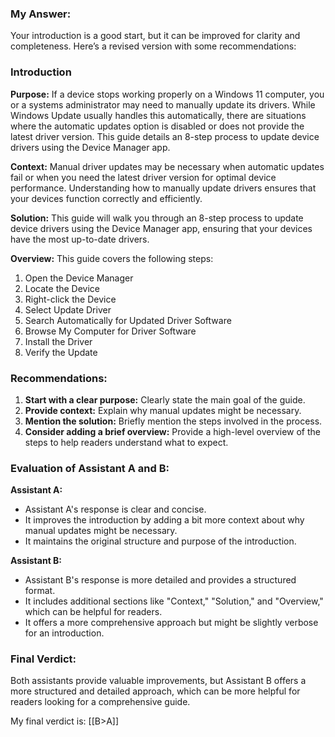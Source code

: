 
### My Answer:

Your introduction is a good start, but it can be improved for clarity and completeness. Here’s a revised version with some recommendations:

### Introduction

**Purpose:**
If a device stops working properly on a Windows 11 computer, you or a systems administrator may need to manually update its drivers. While Windows Update usually handles this automatically, there are situations where the automatic updates option is disabled or does not provide the latest driver version. This guide details an 8-step process to update device drivers using the Device Manager app.

**Context:**
Manual driver updates may be necessary when automatic updates fail or when you need the latest driver version for optimal device performance. Understanding how to manually update drivers ensures that your devices function correctly and efficiently.

**Solution:**
This guide will walk you through an 8-step process to update device drivers using the Device Manager app, ensuring that your devices have the most up-to-date drivers.

**Overview:**
This guide covers the following steps:
1. Open the Device Manager
2. Locate the Device
3. Right-click the Device
4. Select Update Driver
5. Search Automatically for Updated Driver Software
6. Browse My Computer for Driver Software
7. Install the Driver
8. Verify the Update

### Recommendations:
1. **Start with a clear purpose:** Clearly state the main goal of the guide.
2. **Provide context:** Explain why manual updates might be necessary.
3. **Mention the solution:** Briefly mention the steps involved in the process.
4. **Consider adding a brief overview:** Provide a high-level overview of the steps to help readers understand what to expect.

### Evaluation of Assistant A and B:

**Assistant A:**
- Assistant A's response is clear and concise.
- It improves the introduction by adding a bit more context about why manual updates might be necessary.
- It maintains the original structure and purpose of the introduction.

**Assistant B:**
- Assistant B's response is more detailed and provides a structured format.
- It includes additional sections like "Context," "Solution," and "Overview," which can be helpful for readers.
- It offers a more comprehensive approach but might be slightly verbose for an introduction.

### Final Verdict:
Both assistants provide valuable improvements, but Assistant B offers a more structured and detailed approach, which can be more helpful for readers looking for a comprehensive guide.

My final verdict is: [[B>A]]
